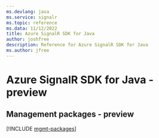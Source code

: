 ```yaml
---
ms.devlang: java
ms.service: signalr
ms.topic: reference
ms.data: 11/12/2022
title: Azure SignalR SDK for Java
author: joshfree
description: Reference for Azure SignalR SDK for Java
ms.author: jfree
---
```

# Azure SignalR SDK for Java - preview

## Management packages - preview
[!INCLUDE [mgmt-packages](signalr-mgmt-index.md)]